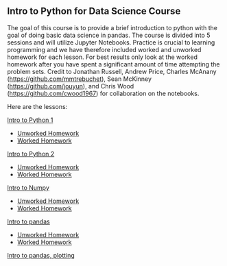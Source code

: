 ## Intro to Python for Data Science Course

The goal of this course is to provide a brief introduction to python with the goal of doing basic data science in pandas.  The course is divided into 5 sessions and will utilize Jupyter Notebooks.  Practice is crucial to learning programming and we have therefore included worked and unworked homework for each lesson.  For best results only look at the worked homework after you have spent a significant amount of time attempting the problem sets. Credit to Jonathan Russell, Andrew Price, Charles McAnany (https://github.com/mmtrebuchet), Sean McKinney (https://github.com/jouyun), and Chris Wood (https://github.com/cwood1967) for collaboration on the notebooks.

Here are the lessons:

[Intro to Python 1](python_class_01.ipynb)

* [Unworked Homework](intro_to_python01_homework.ipynb)
* [Worked Homework](intro_to_python01_worked.ipynb)

[Intro to Python 2](python_class_02.ipynb)

* [Unworked Homework](python_class_02_homework.ipynb)
* [Worked Homework](python_class_02_homework_worked.ipynb)

[Intro to Numpy](intro_to_numpy.ipynb)

* [Unworked Homework](intro_numpy_homework.ipynb)
* [Worked Homework](intro_numpy_homework_worked.ipynb)

[Intro to pandas](intro_to_python04_pandas.ipynb)

* [Unworked Homework](intro_to_python04_homework.ipynb)
* [Worked Homework](intro_to_python04_homework_worked.ipynb)

[Intro to pandas, plotting](intro_to_python05_plotting.ipynb)
